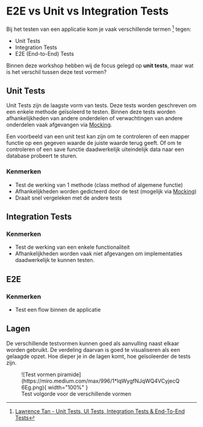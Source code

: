 E2E vs Unit vs Integration Tests
===============================

Bij het testen van een applicatie kom je vaak verschillende termen [^1] tegen:

* Unit Tests
* Integration Tests
* E2E (End-to-End) Tests

Binnen deze workshop hebben wij de focus gelegd op __unit tests__,
maar wat is het verschil tussen deze test vormen?

## Unit Tests
Unit Tests zijn de laagste vorm van tests. Deze tests worden geschreven om een enkele methode geïsoleerd te testen.
Binnen deze tests worden afhankelijkheden van andere onderdelen of verwachtingen van andere onderdelen vaak afgevangen
via [Mocking][Mocking].

Een voorbeeld van een unit test kan zijn om te controleren of een mapper functie op een gegeven waarde de
juiste waarde terug geeft. Of om te controleren of een save functie daadwerkelijk uiteindelijk data naar
een database probeert te sturen.

### Kenmerken

- Test de werking van 1 methode (class method of algemene functie)
- Afhankelijkheden worden gedicteerd door de test (mogelijk via [Mocking][Mocking])
- Draait snel vergeleken met de andere tests

## Integration Tests


### Kenmerken

- Test de werking van een enkele functionaliteit
- Afhankelijkheden worden vaak niet afgevangen om implementaties daadwerkelijk te kunnen testen.

## E2E

### Kenmerken

- Test een flow binnen de applicatie

## Lagen
De verschillende testvormen kunnen goed als aanvulling naast elkaar
worden gebruikt. De verdeling daarvan is goed te visualiseren als een
gelaagde opzet. Hoe dieper je in de lagen komt, hoe geïsoleerder de
tests zijn.

<figure markdown>
  ![Test vormen piramide](https://miro.medium.com/max/996/1*lqWygfNJqWQ4VCyjecQ6Eg.png){ width="100%" }
  <figcaption>Test volgorde voor de verschillende vormen</figcaption>
</figure>

[Mocking]: /tabs/Referenties/terminologie/#mocks "Bekijk hier uitleg over Mocking en Stubbing"

[^1]: [Lawrence Tan - Unit Tests, UI Tests, Integration Tests & End-To-End Tests](https://lawrey.medium.com/unit-tests-ui-tests-integration-tests-end-to-end-tests-c0d98e0218a6)